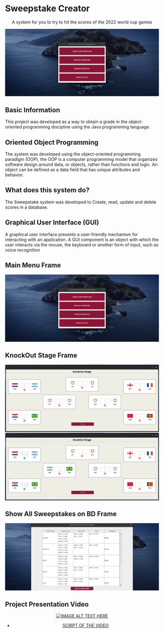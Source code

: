 <!--- mdformat-toc start --slug=github --->

<!---
!!! IF EDITING THE README, ENSURE TO COPY THE WHOLE FILE TO index.md in `/docs/`
--->
# Sweepstake Creator

<div align="center">

A system for you to try to hit the scores of the 2022 world cup games

![Screenshot](/images/mainmenu.png)
</div>


## Basic Information

This project was developed as a way to obtain a grade in the object-oriented programming discipline using the Java programming language.


##  Oriented Object Programming

The system was developed using the object-oriented programming paradigm (OOP), the OOP is a computer programming model that organizes software design around data, or objects, rather than functions and logic. An object can be defined as a data field that has unique attributes and behavior.

##  What does this system do?

The Sweepstake system was developed to Create, read, update and delete scores in a database.

##  Graphical User Interface (GUI)

A graphical user interface presents a user-friendly mechanism for interacting with an application.
A GUI component is an object with which the user interacts via the mouse, the keyboard or another form of input, such as voice recognition

## Main Menu Frame

<div align="center">

![Screenshot](/images/mainmenu.png)
</div>

## KnockOut Stage Frame

<div align="center">

![Screenshot](/images/knockout.png)
![Screenshot](/images/knockoutEx.png)
</div>

## Show All Sweepstakes on BD Frame

<div align="center">

![Screenshot](/images/showallsweepstakes.png)
</div>



## Project Presentation Video
<div align="center">

[![IMAGE ALT TEXT HERE](https://img.youtube.com/vi/ZiIitmrKbmU/0.jpg)](https://www.youtube.com/watch?v=ZiIitmrKbmU "Project Presenetation Video")
- [SCRIPT OF THE VIDEO](https://github.com/mateuspachecocg/GoalkeeperRatingSystem/blob/main/SCRIPT%20GRS%20PRESENTATION.pdf)
</div>
